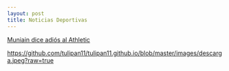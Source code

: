 ```yaml
---
layout: post
title: Noticias Deportivas
---
```


<a href="mun.md">Muniain dice adiós al Athletic</a>

https://github.com/tulipan11/tulipan11.github.io/blob/master/images/descarga.jpeg?raw=true
